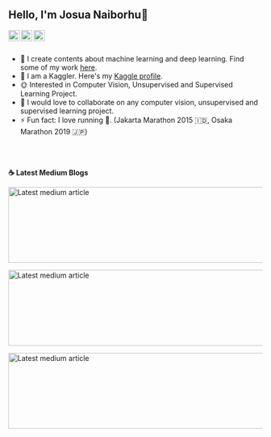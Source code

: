 ## Hello, I'm Josua Naiborhu👋

<a href="https://twitter.com/naiborhu_josua">
  <img align="left" alt="josua naiborhu's Twitter" width="22px" src="https://cdn.jsdelivr.net/npm/simple-icons@v3/icons/twitter.svg" />
</a>
<a href="https://www.linkedin.com/in/josuanaiborhu/">
  <img align="left" alt="Josua Naiborhu's Linkdein" width="22px" src="https://cdn.jsdelivr.net/npm/simple-icons@v3/icons/linkedin.svg" />
</a>
<a href="https://github.com/naiborhujosua">
  <img align="left" alt="Josua's Github" width="22px" src="https://cdn.jsdelivr.net/npm/simple-icons@v3/icons/github.svg" />
</a>

<br/>
<br/>

- 🌱 I create contents about machine learning and deep learning. Find some of my work [here](https://naiborhujosua.medium.com/).
- 🌻 I am a Kaggler. Here's my [Kaggle profile](https://www.kaggle.com/naiborhujosua).
-  :sun_with_face: Interested in Computer Vision, Unsupervised and Supervised Learning Project.
- 👯 I would love to collaborate on any computer vision, unsupervised and supervised learning project.
- ⚡ Fun fact: I love running :running:. (Jakarta Marathon 2015 	:indonesia:, Osaka Marathon 2019 :jp:)



<br/>
<br/>

<p><b> &#9749; Latest Medium Blogs</b></p>

<a target="_blank" href="https://github-readme-medium-recent-article.vercel.app/medium/@naiborhujosua/2"><img src="https://github-readme-medium-recent-article.vercel.app/medium/@naiborhujosua/2" alt="Latest medium article" width="900" height="150" ></a>

<a target="_blank" href="https://github-readme-medium-recent-article.vercel.app/medium/@naiborhujosua/3"><img src="https://github-readme-medium-recent-article.vercel.app/medium/@naiborhujosua/3" alt="Latest medium article" width="900" height="150" > </a>

<a target="_blank" href="https://github-readme-medium-recent-article.vercel.app/medium/@naiborhujosua/0"><img src="https://github-readme-medium-recent-article.vercel.app/medium/@naiborhujosua/0" alt="Latest medium article" width="850" height="150" > </a>



